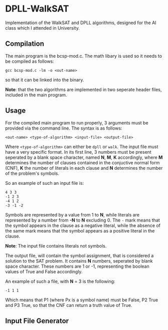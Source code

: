 # DPLL-WalkSAT
Implementation of the WalkSAT and DPLL algorithms, designed for the AI class which I attended in University.

## Compilation
The main program is the bcsp-mod.c. The math libary is used so it needs to be compiled as follows:

`gcc bcsp-mod.c -lm -o <out-name>`

so that it can be linked into the binary.

**Note**: that the two algorithms are implemented in two seperate header files, included in the main program.

## Usage
For the compiled main program to run properly, 3 arguments must be provided via the command line. The syntax is as follows:

`<out-name> <type-of-algorithm> <input-file> <output-file>`

Where `<type-of-algorithm>` can either be `dpll` or `walk`. The input file must have a very specific format. In its first line, 3 numbers must be present seperated by a blank space character, named **N**, **M**, **K** accordingly, where **M** determines the number of clauses contained in the conjuctive normal form (CNF), **K** the number of literals in each clause and **N** determines the number of the problem's symbols. 

So an example of such an input file is:

```
4 3 3
-1 2 3
-4 1 2
-3 -1 -2
```

Symbols are represented by a value from 1 to **N**, while literals are represented by a number from **-N** to **N** excluding 0. The `-` mark means that the symbol appears in the clause as a negative literal, while the absence of the same mark means that the symbol appears as a positive literal in the clause.

**Note**: The input file contains literals not symbols.

The output file, will contain the symbol assignment, that is considered a solution to the SAT problem. It contains **N** numbers, seperated by blank space character. These numbers are 1 or -1, representing the boolean values of True and False accordingly. 

An example of such a file, with **N** = 3 is the following:

```
-1 1 1
```

Which means that P1 (where Px is a symbol name) must be False, P2 True and P3 True, so that the CNF can return a truth value of True.

## Input File Generator
